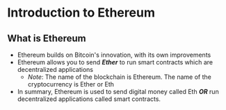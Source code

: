 # Introduction to Ethereum

## What is Ethereum
- Ethereum builds on Bitcoin's innovation, with its own improvements  
- Ethereum allows you to send ___Ether___ to run smart contracts which are decentralized applications
    - *Note*: The name of the blockchain is Ethereum. The name of the cryptocurrency is Ether or Eth
- In summary, Ethereum is used to send digital money called Eth ***OR*** run decentralized  applications called smart contracts.
